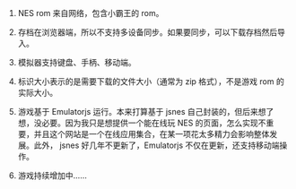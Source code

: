 1. NES rom 来自网络，包含小霸王的 rom。

2. 存档在浏览器端，所以不支持多设备同步。如果要同步，可以下载存档然后导入。

3. 模拟器支持键盘、手柄、移动端。

4. 标识大小表示的是需要下载的文件大小（通常为 zip 格式），不是游戏 rom 的实际大小。

5. 游戏基于 Emulatorjs 运行。本来打算基于 jsnes 自己封装的，但后来想了想，没必要。因为我只是想提供一个能在线玩 NES 的页面，怎么实现不重要，并且这个网站是一个在线应用集合，在某一项花太多精力会影响整体发展。此外， jsnes 好几年不更新了，Emulatorjs 不仅在更新，还支持移动端操作。

6. 游戏持续增加中……
